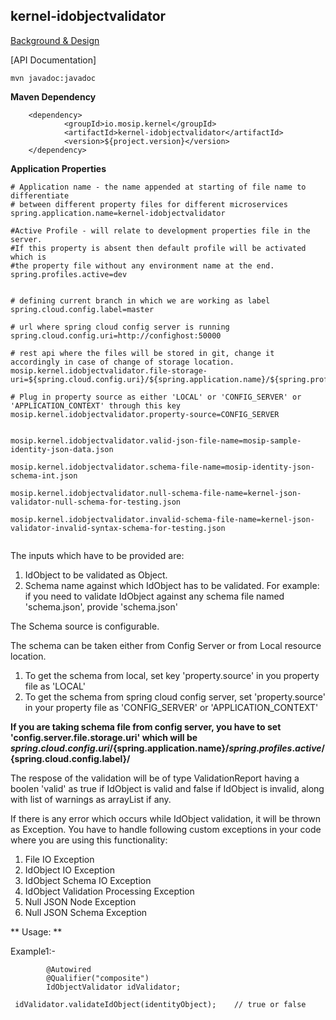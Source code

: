 ## kernel-idobjectvalidator

[Background & Design](../../docs/design/kernel/kernel-idobjectvalidator.md)
 


[API Documentation]
 
 
 ```
 mvn javadoc:javadoc

 ```

**Maven Dependency**

```
	<dependency>
			<groupId>io.mosip.kernel</groupId>
			<artifactId>kernel-idobjectvalidator</artifactId>
			<version>${project.version}</version>
	</dependency>

```


**Application Properties**

```
# Application name - the name appended at starting of file name to differentiate
# between different property files for different microservices
spring.application.name=kernel-idobjectvalidator
 
#Active Profile - will relate to development properties file in the server.
#If this property is absent then default profile will be activated which is
#the property file without any environment name at the end.
spring.profiles.active=dev


# defining current branch in which we are working as label
spring.cloud.config.label=master
 
# url where spring cloud config server is running 
spring.cloud.config.uri=http://confighost:50000

# rest api where the files will be stored in git, change it accordingly in case of change of storage location.
mosip.kernel.idobjectvalidator.file-storage-uri=${spring.cloud.config.uri}/${spring.application.name}/${spring.profiles.active}/${spring.cloud.config.label}/

# Plug in property source as either 'LOCAL' or 'CONFIG_SERVER' or 'APPLICATION_CONTEXT' through this key
mosip.kernel.idobjectvalidator.property-source=CONFIG_SERVER


mosip.kernel.idobjectvalidator.valid-json-file-name=mosip-sample-identity-json-data.json

mosip.kernel.idobjectvalidator.schema-file-name=mosip-identity-json-schema-int.json 

mosip.kernel.idobjectvalidator.null-schema-file-name=kernel-json-validator-null-schema-for-testing.json

mosip.kernel.idobjectvalidator.invalid-schema-file-name=kernel-json-validator-invalid-syntax-schema-for-testing.json


```



The inputs which have to be provided are:

1. IdObject to be validated as Object.
2. Schema name against which IdObject has to be validated.
   For example: if you need to validate IdObject against any schema file named 'schema.json', provide 'schema.json' 

The Schema source is configurable.

The schema can be taken either from Config Server or from Local resource location.
1. To get the schema from local, set key 'property.source' in you property file as 'LOCAL'
2. To get the schema from spring cloud config server, set 'property.source' in your property file as 'CONFIG_SERVER' or 'APPLICATION_CONTEXT'

**If you are taking schema file from config server, you have to set 'config.server.file.storage.uri' which will be ${spring.cloud.config.uri}/${spring.application.name}/${spring.profiles.active}/${spring.cloud.config.label}/**

The respose of the validation will be of type ValidationReport having a boolen 'valid' as true if IdObject is valid and false if IdObject is invalid, along with list of warnings as arrayList if any.

If there is any error which occurs while IdObject validation, it will be thrown as Exception. 
You have to handle following custom exceptions in your code where you are using this functionality:


1. File IO Exception
2. IdObject IO Exception
3. IdObject Schema IO Exception
4. IdObject Validation Processing Exception
5. Null JSON Node Exception
6. Null JSON Schema Exception



** Usage: **

Example1:-

```
		@Autowired
		@Qualifier("composite")
		IdObjectValidator idValidator;
		
 idValidator.validateIdObject(identityObject);    // true or false

```
